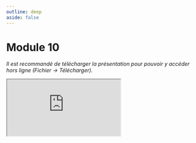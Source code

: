 ```yaml
---
outline: deep
aside: false
---
```

# Module 10

*Il est recommandé de télécharger la présentation pour pouvoir y accéder hors ligne (Fichier -> Télécharger).*

<iframe src="https://docs.google.com/presentation/d/10jT0EeHvrV5t84QiaGivzJisPeubXfgW/edit?usp=sharing"></iframe>
